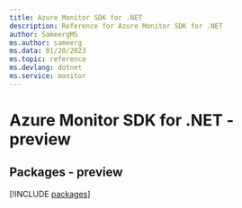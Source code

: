 ```yaml
---
title: Azure Monitor SDK for .NET
description: Reference for Azure Monitor SDK for .NET
author: SameergMS
ms.author: sameerg
ms.data: 01/20/2023
ms.topic: reference
ms.devlang: dotnet
ms.service: monitor
---
```

# Azure Monitor SDK for .NET - preview
## Packages - preview
[!INCLUDE [packages](monitor-index.md)]
